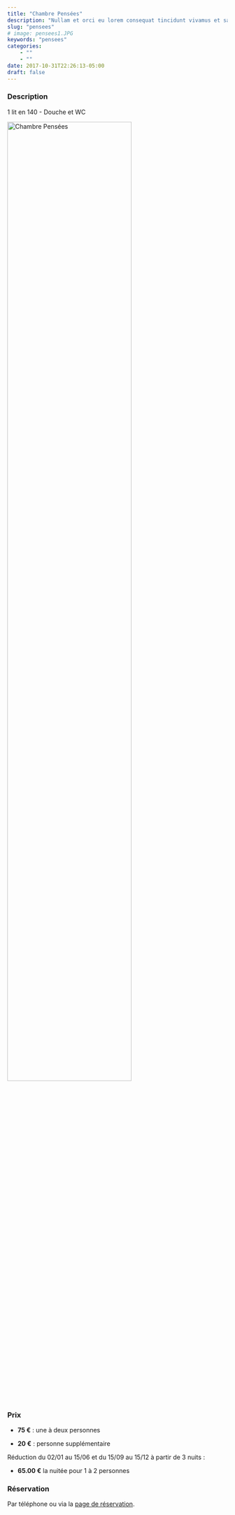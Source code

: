 ```yaml
---
title: "Chambre Pensées"
description: "Nullam et orci eu lorem consequat tincidunt vivamus et sagittis magna sed nunc rhoncus condimentum sem. In efficitur ligula tate urna. Maecenas massa sed magna lacinia magna pellentesque lorem ipsum dolor. Nullam et orci eu lorem consequat tincidunt. Vivamus et sagittis tempus."
slug: "pensees"
# image: pensees1.JPG
keywords: "pensees"
categories:
    - ""
    - ""
date: 2017-10-31T22:26:13-05:00
draft: false
---
```


### Description

1 lit en 140 - Douche et WC

<img src="/img/chambres/pensees1.JPG" alt="Chambre Pensées" width="75%"/>

### Prix

- **75 €** : une à deux personnes

- **20 €** : personne supplémentaire

Réduction du 02/01 au 15/06 et du 15/09 au 15/12 à partir de 3 nuits :

- **65.00 €** la nuitée pour 1 à 2 personnes

### Réservation

Par téléphone ou via la [page de réservation](/reservation).
